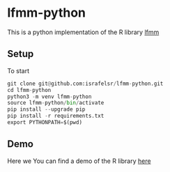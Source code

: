 # lfmm-python
This is a python implementation of the R library [lfmm](https://github.com/bcm-uga/lfmm/blob/master/R/lfmm.R)

## Setup
To start

```python
git clone git@github.com:israfelsr/lfmm-python.git
cd lfmm-python
python3 -m venv lfmm-python
source lfmm-python/bin/activate
pip install --upgrade pip
pip install -r requirements.txt
export PYTHONPATH=$(pwd)
```

## Demo
Here we You can find a demo of the R library [here]()